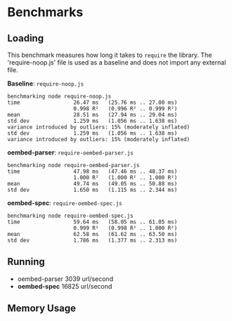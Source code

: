 Benchmarks
==========

## Loading

This benchmark measures how long it takes to `require` the library. The
'require-noop.js' file is used as a baseline and does not import any external
file.

**Baseline**: `require-noop.js`
```shell
benchmarking node require-noop.js
time                 26.47 ms   (25.76 ms .. 27.00 ms)
                     0.998 R²   (0.996 R² .. 0.999 R²)
mean                 28.51 ms   (27.94 ms .. 29.04 ms)
std dev              1.259 ms   (1.056 ms .. 1.638 ms)
variance introduced by outliers: 15% (moderately inflated)
std dev              1.259 ms   (1.056 ms .. 1.638 ms)
variance introduced by outliers: 15% (moderately inflated)
```

**oembed-parser**: `require-oembed-parser.js`
```shell
benchmarking node require-oembed-parser.js
time                 47.98 ms   (47.46 ms .. 48.37 ms)
                     1.000 R²   (1.000 R² .. 1.000 R²)
mean                 49.74 ms   (49.05 ms .. 50.88 ms)
std dev              1.650 ms   (1.115 ms .. 2.344 ms)
```

**oembed-spec**: `require-oembed-spec.js`
```shell
benchmarking node require-oembed-spec.js
time                 59.64 ms   (58.05 ms .. 61.05 ms)
                     0.999 R²   (0.998 R² .. 1.000 R²)
mean                 62.58 ms   (61.62 ms .. 63.50 ms)
std dev              1.786 ms   (1.377 ms .. 2.313 ms)
```

## Running

* oembed-parser 3039 url/second
* **oembed-spec** 16825 url/second

## Memory Usage
